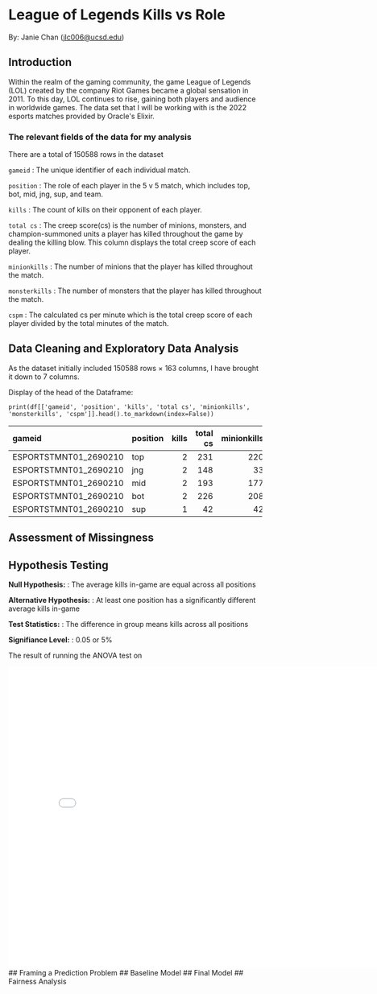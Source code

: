 # League of Legends Kills vs Role
By: Janie Chan (jlc006@ucsd.edu)

## Introduction
Within the realm of the gaming community, the game League of Legends (LOL) created by the company Riot Games became a global sensation in 2011. To this day, LOL continues to rise, gaining both players and audience in worldwide games. The data set that I will be working with is the 2022 esports matches provided by Oracle's Elixir.

### The relevant fields of the data for my analysis
There are a total of 150588 rows in the dataset

`gameid`
: The unique identifier of each individual match.

`position`
: The role of each player in the 5 v 5 match, which includes top, bot, mid, jng, sup, and team.

`kills`
: The count of kills on their opponent of each player.

`total cs`
: The creep score(cs) is the number of minions, monsters, and champion-summoned units a player has killed throughout the game by dealing the killing blow. This column displays the total creep score of each player.

`minionkills`
: The number of minions that the player has killed throughout the match.

`monsterkills`
: The number of monsters that the player has killed throughout the match.

`cspm`
: The calculated cs per minute which is the total creep score of each player divided by the total minutes of the match.

## Data Cleaning and Exploratory Data Analysis
As the dataset initially included 150588 rows × 163 columns, I have brought it down to 7 columns. 

Display of the head of the Dataframe:

`print(df[['gameid', 'position', 'kills', 'total cs', 'minionkills', 'monsterkills', 'cspm']].head().to_markdown(index=False))`

| gameid                | position   |   kills |   total cs |   minionkills |   monsterkills |   cspm |
|:----------------------|:-----------|--------:|-----------:|--------------:|---------------:|-------:|
| ESPORTSTMNT01_2690210 | top        |       2 |        231 |           220 |             11 | 8.0911 |
| ESPORTSTMNT01_2690210 | jng        |       2 |        148 |            33 |            115 | 5.1839 |
| ESPORTSTMNT01_2690210 | mid        |       2 |        193 |           177 |             16 | 6.7601 |
| ESPORTSTMNT01_2690210 | bot        |       2 |        226 |           208 |             18 | 7.9159 |
| ESPORTSTMNT01_2690210 | sup        |       1 |         42 |            42 |              0 | 1.4711 |



## Assessment of Missingness

## Hypothesis Testing

**Null Hypothesis:** 
: The average kills in-game are equal across all positions

**Alternative Hypothesis:**
: At least one position has a significantly different average kills in-game

**Test Statistics:**
: The difference in group means kills across all positions

**Signifiance Level:**
: 0.05 or 5%

The result of running the ANOVA test on 

<iframe
  src="assets/pos_kills.html"
  width="800"
  height="600"
  frameborder="0"
></iframe>
## Framing a Prediction Problem
## Baseline Model
## Final Model
## Fairness Analysis
